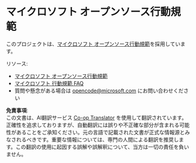 <!--
CO_OP_TRANSLATOR_METADATA:
{
  "original_hash": "442b123d034f92f7c384d2bbd28f99f1",
  "translation_date": "2025-07-21T15:58:37+00:00",
  "source_file": "CODE_OF_CONDUCT.md",
  "language_code": "ja"
}
-->
# マイクロソフト オープンソース行動規範

このプロジェクトは、[マイクロソフト オープンソース行動規範](https://opensource.microsoft.com/codeofconduct/)を採用しています。

リソース:

- [マイクロソフト オープンソース行動規範](https://opensource.microsoft.com/codeofconduct/)
- [マイクロソフト 行動規範 FAQ](https://opensource.microsoft.com/codeofconduct/faq/)
- 質問や懸念がある場合は [opencode@microsoft.com](mailto:opencode@microsoft.com) にお問い合わせください

**免責事項**:  
この文書は、AI翻訳サービス [Co-op Translator](https://github.com/Azure/co-op-translator) を使用して翻訳されています。正確性を追求しておりますが、自動翻訳には誤りや不正確な部分が含まれる可能性があることをご承知ください。元の言語で記載された文書が正式な情報源とみなされるべきです。重要な情報については、専門の人間による翻訳を推奨します。この翻訳の使用に起因する誤解や誤解釈について、当方は一切の責任を負いません。